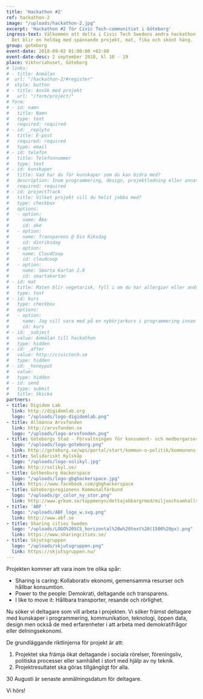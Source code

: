 ```yaml
---
title: 'Hackathon #2'
ref: hackathon-2
image: "/uploads/hackathon-2.jpg"
excerpt: 'Hackathon #2 för Civic Tech-communitiet i Göteborg'
ingress-text: Välkommen att delta i Civic Tech Swedens andra hackathon den 2 september!
  Det blir en heldag med spännande projekt, mat, fika och skönt häng.
group: goteborg
event-date: 2018-09-02 01:00:00 +02:00
event-date-desc: 2 september 2018, kl 10 - 19
place: Viktoriahuset, Göteborg
# links:
# - title: Anmälan
#  url: "/hackathon-2/#register"
#  style: button
# - title: Ansök med projekt
#   url: "/form/project/"
# form:
# - id: namn
#   title: Namn
#   type: text
#   required: required
# - id: _replyto
#   title: E-post
#   required: required
#   type: email
# - id: telefon
#   title: Telefonnummer
#   type: text
# - id: kunskaper
#   title: Vad har du för kunskaper som du kan bidra med?
#   description: Inom programmering, design, projektledning eller annat?
#   required: required
# - id: projectTrack
#   title: Vilket projekt vill du helst jobba med?
#   type: checkbox
#   options:
#   - option:
#     name: Åke
#     id: ake
#   - option:
#     name: Transparens @ Din Riksdag
#     id: dinriksdag
#   - option:
#     name: CloudCoop
#     id: cloudcoop
#   - option:
#     name: Smarta Kartan 2.0
#     id: smartakartan
# - id: mat
#   title: Maten blir vegetarisk, fyll i om du har allergier eller andra behov för maten
#   type: text
# - id: kurs
#   type: checkbox
#   options:
#   - option:
#     name: Jag vill vara med på en nybörjarkurs i programmering innan hackathonet
#     id: kurs
# - id: _subject
#   value: Anmälan till hackathon
#   type: hidden
# - id: _after
#   value: http://civictech.se
#   type: hidden
# - id: _honeypot
#   value:
#   type: hidden
# - id: send
#   type: submit
#   title: Skicka
partners:
- title: Digidem Lab
  link: http://digidemlab.org
  logo: "/uploads/logo-digidemlab.png"
- title: Allmänna Arvsfonden
  link: http://arvsfonden.se
  logo: "/uploads/logo-arvsfonden.png"
- title: Göteborgs Stad - Förvaltningen för konsument- och medborgarservice
  logo: "/uploads/logo-goteborg.png"
  link: http://goteborg.se/wps/portal/start/kommun-o-politik/kommunens-organisation/forvaltningar/forvaltningar/forvaltningen-for-konsument--och-medborgarservice-/!ut/p/z1/hU7NCoMwGHsar_1q_Wm7WxlD0P3ALrpehrpOZauVWjfY00-Pg40FcghJSEBCAbIvH11Tus705X3WJxmfQ5JgPw39LNkIikW0JtFufwiyI4H8X0DONv4BgSEF2VUaPWuNMCIkoowwzhkNGY85XfZFXwWsAWnVVVll0WTnW61zw7jysIcvU31b2BhUG-3hb5XWjA6KzyQMunhtVS7e-Y0waA!!/dz/d5/L2dBISEvZ0FBIS9nQSEh/
- title: Solidariskt Kylskåp
  logo: "/uploads/logo-solikyl.jpg"
  link: http://solikyl.se/
- title: Gothenburg Hackerspace
  logo: "/uploads/logo-gbghackerspace.jpg"
  link: https://www.facebook.com/gbghackerspace
- title: Göteborgsregionens Kommunalförbund
  logo: "/uploads/gr_color_ny_stor.png"
  link: http://www.grkom.se/toppmenyn/dettajobbargrmed/miljoochsamhallsbyggnad/miljoochkretslopp.4.4fea3bce111092982468000586.html
- title: 'ABF '
  logo: "/uploads/ABF_logo_w.svg.png"
  link: http://www.abf.se
- title: Sharing cities Sweden
  logo: "/uploads/LOGO%20SCS_horizontal%20w%20text%20(1500%20px).png"
  link: https://www.sharingcities.se/
- title: Skjutsgruppen
  logo: "/uploads/skjutsgruppen.png"
  link: https://skjutsgruppen.nu/
---
```


Projekten kommer att vara inom tre olika spår:  
* Sharing is caring: Kollaborativ ekonomi, gemensamma resurser och hållbar konsumtion.
* Power to the people: Demokrati, deltagande och transparens.
* I like to move it: Hållbara transporter, resande och rörlighet.

Nu söker vi deltagare som vill arbeta i projekten. Vi söker främst deltagare med kunskaper i programmering, kommunikation, teknologi, öppen data, design men också de med erfarenheter i att arbeta med demokratifrågor eller delningsekonomi.

De grundläggande riktlinjerna för projekt är att:  
1. Projektet ska främja ökat deltagande i sociala rörelser, föreningsliv, politiska processer eller samhället i stort med hjälp av ny teknik.
2. Projektresultatet ska göras tillgängligt för alla.

30 Augusti är senaste anmälningsdatum för deltagare.

Vi hörs!
